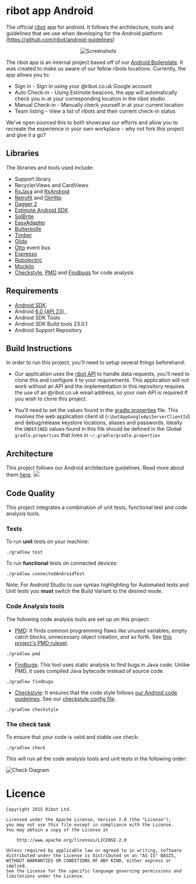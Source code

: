 # ribot app Android

The official [ribot](http://ribot.co.uk) app for android. It follows the architecture, tools and guidelines that we use when developing for the Android platform (https://github.com/ribot/android-guidelines)

<p align="center">
    <img src="images/screens.png" alt="Screenshots"/>
</p>

The ribot app is an internal project based off of our [Android Boilerplate](https://github.com/ribot/android-boilerplate).
It was created to make us aware of our fellow ribots locations. Currently, the app allows you to:

- Sign in - Sign in using your @ribot.co.uk Google account
- Auto Check-in - Using Estimote beacons, the app will automatically check you in at your corresponding
location in the ribot studio
- Manual Check-in - Manually check yourself in at your current location
- Team listing - View a list of ribots and their current check-in status

We've open sourced this to both showcase our efforts and allow you to recreate the
experience in your own workplace - why not fork this project and give it a go?

## Libraries

The libraries and tools used include:

- Support library
- RecyclerViews and CardViews 
- [RxJava](https://github.com/ReactiveX/RxJava) and [RxAndroid](https://github.com/ReactiveX/RxAndroid) 
- [Retrofit](http://square.github.io/retrofit/) and [OkHttp](https://github.com/square/okhttp)
- [Dagger 2](http://google.github.io/dagger/)
- [Estimote Android SDK](https://github.com/Estimote/Android-SDK)
- [SqlBrite](https://github.com/square/sqlbrite)
- [EasyAdapter](https://github.com/ribot/easy-adapter)
- [Butterknife](https://github.com/JakeWharton/butterknife)
- [Timber](https://github.com/JakeWharton/timber)
- [Glide](https://github.com/bumptech/glide)
- [Otto](http://square.github.io/otto/) event bus
- [Espresso](https://google.github.io/android-testing-support-library/)
- [Robolectric](http://robolectric.org/)
- [Mockito](http://mockito.org/)
- [Checkstyle](http://checkstyle.sourceforge.net/), [PMD](https://pmd.github.io/) and [Findbugs](http://findbugs.sourceforge.net/) for code analysis

## Requirements

- [Android SDK](http://developer.android.com/sdk/index.html).
- Android [6.0 (API 23) ](http://developer.android.com/tools/revisions/platforms.html#6.0).
- Android SDK Tools
- Android SDK Build tools 23.0.1
- Android Support Repository

## Build Instructions

In order to run this project, you'll need to setup several things beforehand:

- Our application uses the [ribot API](https://github.com/ribot/ribot-api) to handle data requests,
you'll need to clone this and configure it to your requirements. This application will not work without an API and the implementation
in this repository requires the use of an @ribot.co.uk email address, so your own API is required if you wish to clone this project.

- You'll need to set the values found in the [gradle.properties](gradle.properties) file.
This involves the web application client id (`ribotAppGoogleApiServerClientId`) and debug/release keystore locations, aliases and passwords. Ideally the
`UNDEFINED` values found in this file should be defined in the Global `gradle.properties` that lives in `~/.gradle/gradle.properties`

## Architecture

This project follows our Android architecture guidelines. Read more about them [here](https://github.com/ribot/android-guidelines/blob/master/architecture_guidelines/android_architecture.md). 
![](https://github.com/ribot/android-guidelines/raw/master/architecture_guidelines/architecture_diagram.png)

## Code Quality

This project integrates a combination of unit tests, functional test and code analysis tools. 

### Tests

To run **unit** tests on your machine:

``` 
./gradlew test
``` 

To run **functional** tests on connected devices:

``` 
./gradlew connectedAndroidTest
``` 

Note: For Android Studio to use syntax highlighting for Automated tests and Unit tests you **must** switch the Build Variant to the desired mode.

### Code Analysis tools 

The following code analysis tools are set up on this project:

* [PMD](https://pmd.github.io/): It finds common programming flaws like unused variables, empty catch blocks, unnecessary object creation, and so forth. See [this project's PMD ruleset](config/quality/pmd/pmd-ruleset.xml).

``` 
./gradlew pmd
```

* [Findbugs](http://findbugs.sourceforge.net/): This tool uses static analysis to find bugs in Java code. Unlike PMD, it uses compiled Java bytecode instead of source code.

```
./gradlew findbugs
```

* [Checkstyle](http://checkstyle.sourceforge.net/): It ensures that the code style follows [our Android code guidelines](https://github.com/ribot/android-guidelines/blob/master/project_and_code_guidelines.md#2-code-guidelines). See our [checkstyle config file](config/quality/checkstyle/checkstyle-config.xml).

```
./gradlew checkstyle
```

### The check task

To ensure that your code is valid and stable use check: 

```
./gradlew check
```

This will run all the code analysis tools and unit tests in the following order:

![Check Diagram](images/check-task-diagram.png)

# Licence

```
Copyright 2015 Ribot Ltd.

Licensed under the Apache License, Version 2.0 (the "License");
you may not use this file except in compliance with the License.
You may obtain a copy of the License at

    http://www.apache.org/licenses/LICENSE-2.0

Unless required by applicable law or agreed to in writing, software
distributed under the License is distributed on an "AS IS" BASIS,
WITHOUT WARRANTIES OR CONDITIONS OF ANY KIND, either express or implied.
See the License for the specific language governing permissions and
limitations under the License.
```
